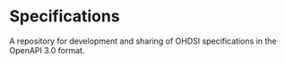 # Specifications
A repository for development and sharing of OHDSI specifications in the OpenAPI 3.0 format.
